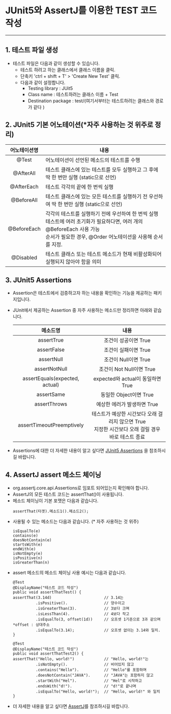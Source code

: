 # JUnit5와 AssertJ를 이용한 TEST 코드 작성 #
<hr/>

## 1. 테스트 파일 생성 ##
* 테스트 파일은 다음과 같이 생성할 수 있습니다.
  * 테스트 하려고 하는 클래스에서 클래스 이름을 클릭.
  * 단축키 'ctrl + shift + T' > 'Create New Test' 클릭.
  * 다음과 같이 설정합니다.
    *  Testing library : JUit5
    *  Class name : 테스트하려는 클래스 이름 + Test
    *  Destination package : test/(여기서부터는 테스트하려는 클래스와 경로가 같다 )

## 2. JUnit5 기본 어노테이션(*자주 사용하는 것 위주로 정리)
|   어노테이션명    | 내용                                                                                                                    |
|:-----------:|-----------------------------------------------------------------------------------------------------------------------|
|    @Test    | 어노테이션이 선언된 메소드의 테스트를 수행                                                                                               |
|  @AfterAll  | 테스트 클래스에 있는 테스트를 모두 실행하고 그 후에 딱 한 번만 실행 (static으로 선언)                                                                 |
| @AfterEach  | 테스트 각각의 끝에 한 번씩 실행                                                                                                    |
| @BeforeAll  | 테스트 클래스에 있는 모든 테스트를 실행하기 전 우선하여 딱 한 번만 실행 (static으로 선언)                                                               |
| @BeforeEach | 각각의 테스트를 실행하기 전에 우선하여 한 번씩 실행<br>테스트에 여러 초기화가 필요하다면, 여러 개의 @BeforeEach 사용 가능<br>순서가 필요한 경우, @Order 어노테이션을 사용해 순서를 지정. |
|  @Disabled  | 테스트 클래스 또는 테스트 메소드가 현재 비활성화되어 실행되지 않아야 함을 의미                                                                          |

## 3. JUnit5 Assertions ##
* Assertion은 테스트에서 검증하고자 하는 내용을 확인하는 기능을 제공하는 패키지입니다.
* JUnit에서 제공하는 Assertion 중 자주 사용하는 메소드만 정리하면 아래와 같습니다.

    | 메소드명                           |                              내용                              |
    |:------------------------------------------------------------:|:----------------------------------:|
    | assertTrue                     |                        조건이 성공이면 True                         |
    | assertFalse                    |                        조건이 실패이면 True                         |
    | assertNull                     |                       조건이 Null이면 True                        |
    | assertNotNull                  |                     조건이 Not Null이면 True                      |
    | assertEquals(expected, actual) |                 expected와 actual이 동일하면 True                  |
    | assertSame                     |                      동일한 Object이면 True                       |
    | assertThrows                   |                      예상한 에러가 발생하면 True                       |
    | assertTimeoutPreemptively      | 테스트가 예상한 시간보다 오래 걸리지 않으면 True<br>지정한 시간보다 오래 걸릴 경우 바로 테스트 종료 |
* Assertions에 대한 더 자세한 내용이 알고 싶다면 [JUnit5 Assertions](https://junit.org/junit5/docs/current/api/org.junit.jupiter.api/org/junit/jupiter/api/Assertions.html) 을 참조하시길 바랍니다.

## 4. AssertJ assert 메소드 체이닝
* org.assertj.core.api.Assertions로 임포트 되어있는지 확인해야 합니다.
* AssertJ의 모든 테스트 코드는 assertThat()이 사용됩니다.
* 메소드 체이닝이 기본 포맷은 다음과 같습니다.
   ```
  assertThat(타겟).메소드1().메소드2();
  ```
* 사용될 수 있는 메소드는 다음과 같습니다. (* 자주 사용하는 것 위주)
  ```
  isEqualTo(e)
  contains(e)
  doesNotContain(e)
  startsWith(e)
  endWith(e)
  isNotEmpty(e)
  isPositive(n)
  isGreaterThan(n)
  ```
* assert 메소드의 메소드 체이닝 사용 예시는 다음과 같습니다.
  ```
  @Test
  @DisplayName("테스트 코드 작성") 
  public void assertThatTest() {
  assertThat(3.14d)                       // 3.14는
            .isPositive().                // 양수이고
            .isGreaterThan(3).            // 3보다 크며
            .isLessThan(4).               // 4보다 작고
            .isEqualTo(3, offset(1d))     // 오프셋 1기준으로 3과 같으며 *offset : 상대주소
            .isEqualTo(3.14);             // 오프셋 없이는 3.14와 일치.
  }
  ```
  ```
  @Test
  @DisplayName("테스트 코드 작성")
  public void assertThatTest2() {
  assertThat("Hello, world!")             // "Hello, world!"는
            .isNotEmpty().                // 비어있지 않고
            .contains("Hello").           // "Hello"를 포함하며
            .doesNotContain("JAVA").      // "JAVA"는 포함하지 않고
            .startWith("Hel").            // "Hel"로 시작하고
            .endsWith("d!").              // "d!"로 끝나며
            .isEqualTo("Hello, world!");  // "Hello, world!" 와 일치
  }
* 더 자세한 내용을 알고 싶다면 [AssertJ](https://assertj.github.io/doc/)를 참조하시길 바랍니다.
